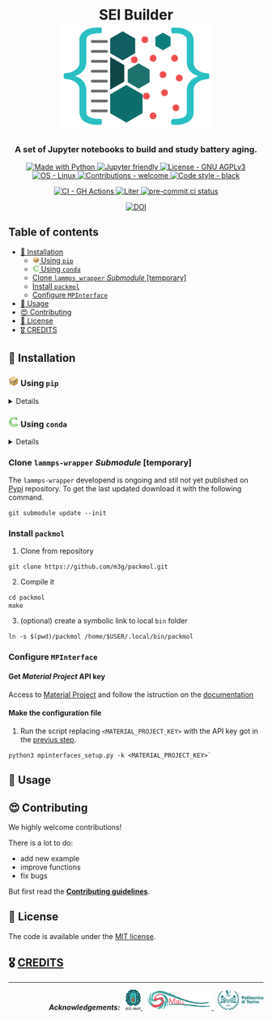 <h1 align="center">
    SEI Builder
    <br>
    <picture>
      <source
        srcset="img/logo_dark.png"
        media="(prefers-color-scheme: dark)">
      <img width="300"
        alt="logo"
        src="img/logo.png" >
    </picture>
</h1>

<h3 align="center">
A set of Jupyter notebooks to build and study battery aging.
</h3>

<p align="center">
    <a target="_blank" href="https://python.org"><img
        src="https://img.shields.io/badge/Python-3.6%20%7C%203.7%20%7C%203.8-blue?logo=python&amp;logoColor=white"
        alt="Made with Python" />
    </a>
    <a target="_blank" href="https://jupyter.org"><img
        src="https://img.shields.io/badge/Jupyter%20Lab-2.9%20|%203.0%20-orange?logo=jupyter&logoColor=white"
        alt="Jupyter friendly" />
    </a>
    <a target="_blank" href="/LICENSE"><img
        src="https://img.shields.io/badge/license-GNU%20AGPLv3-green"
        alt="License - GNU AGPLv3" />
    </a>
    <a target="_blank" href="https://www.linux.org/"><img
        src="https://img.shields.io/badge/OS-Linux-lightgray?logo=linux&amp;logoColor=white"
        alt="OS - Linux" />
    </a>
    <a target="_blank" href="/CONTRIBUTING.md"><img
        src="https://img.shields.io/badge/contributions-welcome-green"
        alt="Contributions - welcome" />
    </a>
    <a target="_blank" href="https://github.com/psf/black"><img
        src="https://img.shields.io/badge/code%20style-black-000000.svg"
        alt="Code style - black" />
    </a>
</p>

<p align="center">
    <a target="_blank" href="https://github.com/features/actions"><img
        src="https://img.shields.io/badge/CI-GitHub_Actions-blue?logo=github-actions&amp;logoColor=white"
        alt="CI - GH Actions" />
    </a>
    <a target="_blank" href="https://github.com/DAP93/SEI_builder/actions/workflows/liter.yml"><img
        src="https://github.com/DAP93/SEI_builder/actions/workflows/liter.yml/badge.svg"
        alt="Liter" />
    </a>
        <a target="_blank" href="https://results.pre-commit.ci/latest/github/DAP93/SEI_builder/main?badge_token=zRcWs0cGTEaB1hO3Co5J9g"><img
        src="https://results.pre-commit.ci/badge/github/DAP93/SEI_builder/main.svg?badge_token=zRcWs0cGTEaB1hO3Co5J9g"
        alt="pre-commit.ci status" />
    </a>
</p>

<p align="center">
    <a target="_blank" href="http://img.shields.io/badge/DOI-to%20define-blue.svg"><img
		alt="DOI"
		src="http://img.shields.io/badge/DOI-To%20Be%20Define-blue.svg">
    </a>
</p>

## Table of contents

- [🎉 Installation](#-installation)
  * [<img src="img/etc/pip.png" width="13px"> Using `pip`](#using-pip)
  * [<img src="img/etc/conda.png" width="13px"> Using `conda`](#using-conda)
  * [Clone `lammps_wrapper` *Submodule* [temporary]](#clone-lammps-wrapper-submodule)
  * [Install `packmol`](#install-packmol)
  * [Configure `MPInterface`](#configure-mpinterface)
- [🚀 Usage](#-examples)
- [😍 Contributing](#-contributing)
- [🚩 License](#-license)
- [🎖️️️ CREDITS](#-creditscreditsmd)

## 🎉 Installation

### <a name="using-pip" /> <img src="img/etc/pip.png" width="20px"> Using `pip`

<details>

#### Clone repository

```console
git clone https://github.com/DAP93/SEI_builder.git
```

#### Set-up virtual environment (optional)

1. create a virtual environment `venv_sei`

```console
# python3 -m venv <Virtual environment name>
python3 -m venv venv_sei
```

2. activate it
```console
source venv_sei/bin/activate
```

#### Install dependencies

1. move in the *SEI Builder* folder
```console
cd SEI_builder
```

2. downlaod and install the requiremnts with `pip` (Package Installer for Python)
```console
pip install -r requirements.txt
```

3. check if all the jupyter widget are working:

```console
jupyter labextension list
# JupyterLab v3.1.17
# /.../venv_sei/share/jupyter/labextensions
#        nglview-js-widgets v3.0.1 enabled OK
#        jupyterlab-plotly v5.3.1 enabled OK
#        @jupyter-widgets/jupyterlab-manager v3.0.1 enabled OK (python, jupyterlab_widgets)
#        @bokeh/jupyter_bokeh v3.0.4 enabled OK (python, jupyter_bokeh)
```

if the line `nglview-js-widgets v3.0.1 enabled OK` is missing, run the following command:

```shell
$ pip install --force-reinstall nglview
```


</details>

### <a name="using-conda" /> <img src="img/etc/conda.png" width="20px"> Using `conda`

<details>

#### Clone repository

```console
git clone https://github.com/DAP93/SEI_builder.git
```

#### <a name="set-up-virtual-environment-conda" /> Set-up virtual environment (optional)

1. create a virtual environment `venv_sei` using environment file `environment.yml`

```console
conda env create -f SEI_builder/environment.yml
```

2. activate it
```console
conda activate venv_sei
```

#### Install dependencies

> NOTE: if you made the virtual environment following the [previous step](#set-up-virtual-environment-conda)
> you can skip this step.

1. move in the *SEI Builder* folder
```console
cd SEI_builder
```

2. downlaod and install the requiremnts with `pip` (Package Installer for Python)

```console
pip install -r requirements.txt
```

3. check if all the jupyter widget are working:

```console
jupyter labextension list
# JupyterLab v3.1.17
# /.../venv_sei/share/jupyter/labextensions
#        nglview-js-widgets v3.0.1 enabled OK
#        jupyterlab-plotly v5.3.1 enabled OK
#        @jupyter-widgets/jupyterlab-manager v3.0.1 enabled OK (python, jupyterlab_widgets)
#        @bokeh/jupyter_bokeh v3.0.4 enabled OK (python, jupyter_bokeh)
```

if the line `nglview-js-widgets v3.0.1 enabled OK` is missing, run the following command:

```shell
$ pip install --force-reinstall nglview
```

</details>

### <a name="clone-lammps-wrapper-submodule" /> Clone `lammps-wrapper` *Submodule* [temporary]

The `lammps-wrapper` developend is ongoing and stil not yet published on [Pypi](https://pypi.org/) repository.
To get the last updated download it with the following command.

```console
git submodule update --init
```
### <a name="install-packmol" /> Install `packmol`

1. Clone from repository
```console
git clone https://github.com/m3g/packmol.git
```

2. Compile it
```console
cd packmol
make
```

3. (optional) create a symbolic link to local `bin` folder

```console
ln -s $(pwd)/packmol /home/$USER/.local/bin/packmol
```


### <a name="configure-mpinterface" /> Configure `MPInterface`

#### Get *Material Project* API key

Access to [Material Project](https://materialsproject.org/) and follow the istruction on the [documentation](https://docs.materialsproject.org/open-apis/the-materials-api/#api-keys)

#### Make the configuration file

1. Run the script replacing `<MATERIAL_PROJECT_KEY>` with the API key got in the [previus step](#configure-mpinterface).

```console
python3 mpinterfaces_setup.py -k <MATERIAL_PROJECT_KEY>`
```

## 🚀 Usage

## 😍 Contributing

We highly welcome contributions!

There is a lot to do:

* add new example
* improve functions
* fix bugs

But first read the [**Contributing guidelines**](CONTRIBUTING.md).

## 🚩 License
The code is available under the [MIT license](LICENSE).

## 🎖️️️ [CREDITS](CREDITS.md)

<hr width="100%">
<p align="right">
    <em><strong>Acknowledgements:</strong></em>
    &nbsp;
    <a target="_blank" href="https://www.big-map.eu/">
        <img style="height:40px" src="img//logo-bigmap.png" alt="BIG MAP site" >
    </a>
    &nbsp;
    <a target="_blank" href="https://areeweb.polito.it/ricerca/small/">
        <img style="height:40px" src="img//logo-small.png" alt="SMALL site" >
    </a>
    &nbsp;
    <a target="_blank" href="https://www.polito.it/">
        <img style="height:40px" src="img//logo-polito.png" alt="POLITO site" >
    </a>
</p>
